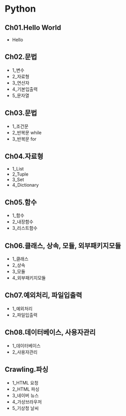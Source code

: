 # Python

## Ch01.Hello World
 - Hello

## Ch02.문법
 - 1_변수
 - 2_자료형
 - 3_연산자
 - 4_기본입출력
 - 5_문자열

## Ch03.문법
 - 1_조건문
 - 2_반복문 while
 - 3_반복문 for

## Ch04.자료형
 - 1_List
 - 2_Tuple
 - 3_Set
 - 4_Dictionary

## Ch05.함수
 - 1_함수
 - 2_내장함수
 - 3_리스트함수

## Ch06.클래스, 상속, 모듈, 외부패키지모듈
 - 1_클래스
 - 2_상속
 - 3_모듈
 - 4_외부패키지모듈

## Ch07.예외처리, 파일입출력
 - 1_예외처리
 - 2_파일입출력

## Ch08.데이터베이스, 사용자관리
 - 1_데이터베이스
 - 2_사용자관리

## Crawling.파싱
 - 1_HTML 요청
 - 2_HTML 파싱
 - 3_네이버 뉴스
 - 4_가상브라우저
 - 5_기상청 날씨